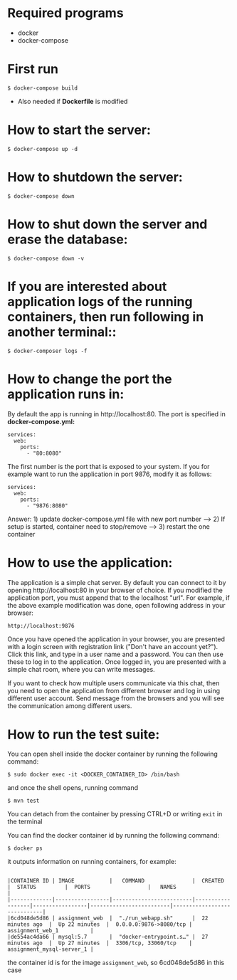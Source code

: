 # Required programs
 * docker 
 * docker-compose


# First run
    $ docker-compose build

*  Also needed if **Dockerfile** is modified

# How to start the server: 
    $ docker-compose up -d

# How to shutdown the server:
    $ docker-compose down

# How to shut down the server and erase the database:
    $ docker-compose down -v

# If you are interested about application logs of the running containers, then run following in another terminal::
    $ docker-composer logs -f

# How to change the port the application runs in:

By default the app is running in http://localhost:80. The port is specified in **docker-compose.yml:**

    services:
      web:
        ports:
          - "80:8080"

The first number is the port that is exposed to your system. If you for example want to run the application in port 9876, modify it as follows:

    services:
      web:
        ports:
          - "9876:8080"
          
Answer: 1) update docker-compose.yml file with new port number 
--> 2) If setup is started, container need to stop/remove
--> 3) restart the one container         

# How to use the application:

The application is a simple chat server. By default you can connect to it by opening http://localhost:80 in your browser of choice.
If you modified the application port, you must append that to the localhost "url". For example, if the above example modification was done, open following address in your browser:  

    http://localhost:9876

Once you have opened the application in your browser, you are presented with a login screen with registration link ("Don't have an account yet?"). Click this link, and type in a user name and a password. You can then use these to log in to the application. Once logged in, you are presented with a simple chat room, where you can write messages. 

If you want to check how multiple users communicate via this chat, then you need to open the application from different browser and log in using different user account. Send message from the browsers and you will see the communication among different users.

# How to run the test suite:

You can open shell inside the docker container by running the following command:

    $ sudo docker exec -it <DOCKER_CONTAINER_ID> /bin/bash

and once the shell opens, running command

    $ mvn test

You can detach from the container by pressing CTRL+D or writing `exit` in the terminal

You can find the docker container id by running the following command:

    $ docker ps

it outputs information on running containers, for example: 

    
```

|CONTAINER ID | IMAGE           |   COMMAND               |  CREATED         |  STATUS         |  PORTS                  |   NAMES                     |
|-------------|-----------------|-------------------------|------------------|-----------------|-------------------------|-----------------------------|
|6cd048de5d86 | assignment_web  |  "./run_webapp.sh"      |  22 minutes ago  |  Up 22 minutes  |  0.0.0.0:9876->8080/tcp |   assignment_web_1          |
|de554ac4da66 | mysql:5.7       |  "docker-entrypoint.s…" |  27 minutes ago  |  Up 27 minutes  |  3306/tcp, 33060/tcp    |   assignment_mysql-server_1 |

```

the container id is for the image `assignment_web`, so 6cd048de5d86 in this case

